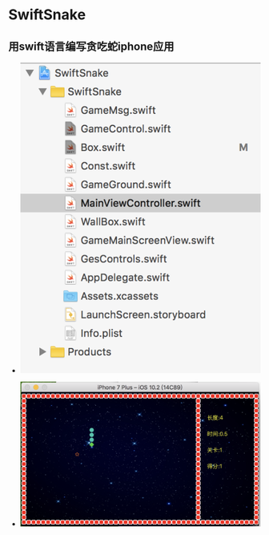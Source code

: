 # SwiftSnake
## 用swift语言编写贪吃蛇iphone应用

* ![目录结构](https://github.com/chenchenhui/SwiftSnake/blob/master/resources/1.png)

* ![游戏截屏](https://github.com/chenchenhui/SwiftSnake/blob/master/resources/2.png)